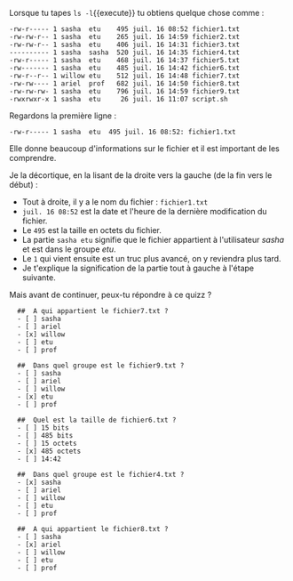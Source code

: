 Lorsque tu tapes `ls -l`{{execute}} tu obtiens quelque chose comme :

```
-rw-r----- 1 sasha  etu    495 juil. 16 08:52 fichier1.txt
-rw-rw-r-- 1 sasha  etu    265 juil. 16 14:59 fichier2.txt
-rw-rw-r-- 1 sasha  etu    406 juil. 16 14:31 fichier3.txt
---------- 1 sasha  sasha  520 juil. 16 14:35 fichier4.txt
-rw-r----- 1 sasha  etu    468 juil. 16 14:37 fichier5.txt
-rw------- 1 sasha  etu    485 juil. 16 14:42 fichier6.txt
-rw-r--r-- 1 willow etu    512 juil. 16 14:48 fichier7.txt
-rw-rw---- 1 ariel  prof   682 juil. 16 14:50 fichier8.txt
-rw-rw-rw- 1 sasha  etu    796 juil. 16 14:59 fichier9.txt
-rwxrwxr-x 1 sasha  etu     26 juil. 16 11:07 script.sh
```

Regardons la première ligne :

`-rw-r----- 1 sasha  etu  495 juil. 16 08:52: fichier1.txt` 

Elle donne beaucoup d'informations sur le fichier et il est important de les comprendre.

Je la décortique, en la lisant de la droite vers la gauche (de la fin vers le début) :

* Tout à droite, il y a le nom du fichier : `fichier1.txt`
* `juil. 16 08:52` est la date et l'heure de la dernière modification du fichier.
* Le `495` est la taille en octets du fichier.
* La partie `sasha etu` signifie que le fichier appartient à l'utilisateur *sasha* et est dans le groupe *etu*.
* Le `1` qui vient ensuite est un truc plus avancé, on y reviendra plus tard.
* Je t'explique la signification de la partie tout à gauche à l'étape suivante.

Mais avant de continuer, peux-tu répondre à ce quizz ?

```{quizdown} 
  ##  A qui appartient le fichier7.txt ? 
  - [ ] sasha
  - [ ] ariel
  - [x] willow
  - [ ] etu
  - [ ] prof
```
```{quizdown} 
  ##  Dans quel groupe est le fichier9.txt ? 
  - [ ] sasha
  - [ ] ariel
  - [ ] willow
  - [x] etu
  - [ ] prof
```
```{quizdown} 
  ##  Quel est la taille de fichier6.txt ? 
  - [ ] 15 bits
  - [ ] 485 bits
  - [ ] 15 octets
  - [x] 485 octets
  - [ ] 14:42
```
```{quizdown} 
  ##  Dans quel groupe est le fichier4.txt ? 
  - [x] sasha
  - [ ] ariel
  - [ ] willow
  - [ ] etu
  - [ ] prof
```
```{quizdown} 
  ##  A qui appartient le fichier8.txt ? 
  - [ ] sasha
  - [x] ariel
  - [ ] willow
  - [ ] etu
  - [ ] prof
